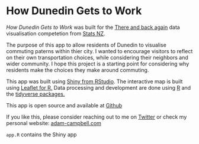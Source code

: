 # How Dunedin Gets to Work
*How Dunedin Gets to Work* was built for the [There and back again](https://www.stats.govt.nz/2018-census/there-and-back-again-data-visualisation-competition) data visualisation competetion from [Stats NZ](https://www.stats.govt.nz/).

The purpose of this app to allow residents of Dunedin to visualise commuting paterns within thier city.  I wanted to encourage visitors to reflect on their own transportation choices, while considering their neighbors and wider community.  I hope this project is a starting point for considering why residents make the choices they make around commuting.
            
This app was built using [Shiny from RStudio](https://shiny.rstudio.com/). The interactive map is built using [Leaflet for R.](https://rstudio.github.io/leaflet) 
Data processing and development are done using [R](https://www.r-project.org/) and the [tidyverse packages.](https://www.tidyverse.org/)

This app is open source and available at [Github](https://github.com/campbead/HowDunedinGetsToWork)

If you like this, please consider reaching out to me on [Twitter](https://twitter.com/campbead) or check my personal website: [adam-campbell.com](https://www.adam-campbell.com/)

`app.R` contains the Shiny app
